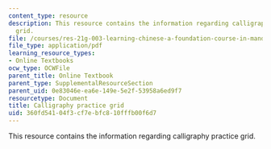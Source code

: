 ```yaml
---
content_type: resource
description: This resource contains the information regarding calligraphy practice
  grid.
file: /courses/res-21g-003-learning-chinese-a-foundation-course-in-mandarin-spring-2011/360fd54104f3cf7ebfc810fffb00f6d7_MITRES_21G_003S11_grid.pdf
file_type: application/pdf
learning_resource_types:
- Online Textbooks
ocw_type: OCWFile
parent_title: Online Textbook
parent_type: SupplementalResourceSection
parent_uid: 0e83046e-ea6e-149e-5e2f-53958a6ed9f7
resourcetype: Document
title: Calligraphy practice grid
uid: 360fd541-04f3-cf7e-bfc8-10fffb00f6d7
---
```

This resource contains the information regarding calligraphy practice grid.

